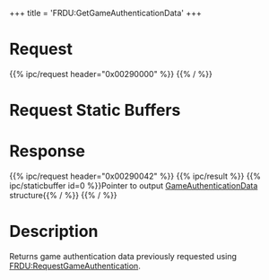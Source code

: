 +++
title = 'FRDU:GetGameAuthenticationData'
+++

# Request

{{% ipc/request header="0x00290000" %}}
{{% / %}}

# Request Static Buffers

# Response

{{% ipc/request header="0x00290042" %}}
{{% ipc/result %}}
{{% ipc/staticbuffer id=0 %}}Pointer to output [GameAuthenticationData](Friend_Services#gameauthenticationdata "wikilink") structure{{% / %}}
{{% / %}}

# Description

Returns game authentication data previously requested using [FRDU:RequestGameAuthentication](FRDU:RequestGameAuthentication "wikilink").

